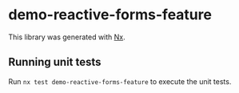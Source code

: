 # demo-reactive-forms-feature

This library was generated with [Nx](https://nx.dev).

## Running unit tests

Run `nx test demo-reactive-forms-feature` to execute the unit tests.
